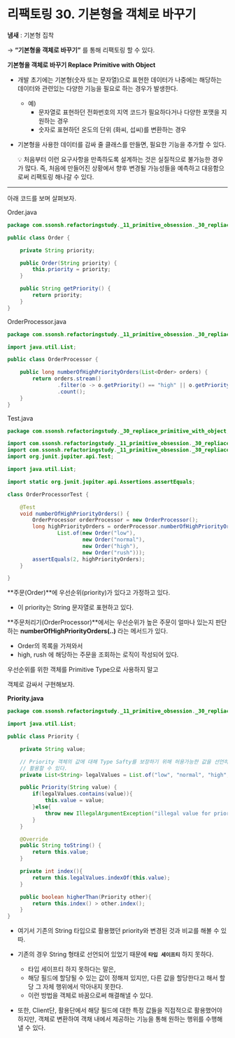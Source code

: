 # 리팩토링 30. 기본형을 객체로 바꾸기

**냄새** : 기본형 집착

→ **“기본형을 객체로 바꾸기”** 를 통해 리팩토링 할 수 있다.

**기본형을 객체로 바꾸기 Replace Primitive with Object**

- 개발 초기에는 기본형(숫자 또는 문자열)으로 표현한 데이터가 나중에는 해당하는 데이터와 관련있는 다양한 기능을 필요로 하는 경우가 발생한다.
    - 예)
        - 문자열로 표현하던 전화번호의 지역 코드가 필요하다거나 다양한 포맷을 지원하는 경우
        - 숫자로 표현하던 온도의 단위 (화씨, 섭씨)를 변환하는 경우
- 기본형을 사용한 데이터를 감싸 줄 클래스를 만들면, 필요한 기능을 추가할 수 있다.


    💡 처음부터 이런 요구사항을 만족하도록 설계하는 것은 실질적으로 불가능한 경우가 많다.
    즉, 처음에 만들어진 상황에서 향후 변경될 가능성들을 예측하고 대응함으로써 리팩토링 해나갈 수 있다.


---

아래 코드를 보며 살펴보자.

Order.java

```java
package com.ssonsh.refactoringstudy._11_primitive_obsession._30_repliace_primitive_with_object;

public class Order {

    private String priority;

    public Order(String priority) {
        this.priority = priority;
    }

    public String getPriority() {
        return priority;
    }
}
```

OrderProcessor.java

```java
package com.ssonsh.refactoringstudy._11_primitive_obsession._30_repliace_primitive_with_object;

import java.util.List;

public class OrderProcessor {

    public long numberOfHighPriorityOrders(List<Order> orders) {
        return orders.stream()
                .filter(o -> o.getPriority() == "high" || o.getPriority() == "rush")
                .count();
    }
}
```

Test.java

```java
package com.ssonsh.refactoringstudy._30_repliace_primitive_with_object;

import com.ssonsh.refactoringstudy._11_primitive_obsession._30_repliace_primitive_with_object.Order;
import com.ssonsh.refactoringstudy._11_primitive_obsession._30_repliace_primitive_with_object.OrderProcessor;
import org.junit.jupiter.api.Test;

import java.util.List;

import static org.junit.jupiter.api.Assertions.assertEquals;

class OrderProcessorTest {

    @Test
    void numberOfHighPriorityOrders() {
        OrderProcessor orderProcessor = new OrderProcessor();
        long highPriorityOrders = orderProcessor.numberOfHighPriorityOrders(
                List.of(new Order("low"),
                        new Order("normal"),
                        new Order("high"),
                        new Order("rush")));
        assertEquals(2, highPriorityOrders);
    }

}
```

**주문(Order)**에 우선순위(priority)가 있다고 가정하고 있다.

- 이 priority는 String 문자열로 표현하고 있다.

**주문처리기(OrderProcessor)**에서는 우선순위가 높은 주문이 얼마나 있는지 판단하는 **numberOfHighPriorityOrders(..)** 라는 메서드가 있다.

- Order의 목록을 가져와서
- high, rush 에 해당하는 주문을 조회하는 로직이 작성되어 있다.

우선순위를 위한 객체를 Primitive Type으로 사용하지 말고

객체로 감싸서 구현해보자.

**Priority.java**

```java
package com.ssonsh.refactoringstudy._11_primitive_obsession._30_repliace_primitive_with_object;

import java.util.List;

public class Priority {

    private String value;

    // Priority 객체의 값에 대해 Type Safty를 보장하기 위해 허용가능한 값을 선언하여
    // 활용할 수 있다.
    private List<String> legalValues = List.of("low", "normal", "high", "rush");

    public Priority(String value) {
        if(legalValues.contains(value)){
            this.value = value;
        }else{
            throw new IllegalArgumentException("illegal value for priority " + value);
        }
    }

    @Override
    public String toString() {
        return this.value;
    }

    private int index(){
        return this.legalValues.indexOf(this.value);
    }

    public boolean higherThan(Priority other){
        return this.index() > other.index();
    }
}
```

- 여기서 기존의 String 타입으로 활용했던 priority와 변경된 것과 비교를 해볼 수 있따.
- 기존의 경우 String 형태로 선언되어 있었기 때문에 **`타입 세이프티`** 하지 못하다.
    - 타입 세이프티 하지 못하다는 말은,
    - 해당 필드에 할당될 수 있는 값이 정해져 있지만, 다른 값을 할당한다고 해서 할당 그 자체 행위에서 막아내지 못한다.
    - 이런 방법을 객체로 바꿈으로써 해결해낼 수 있다.

- 또한, Client단, 활용단에서 해당 필드에 대한 특정 값들을 직접적으로 활용했어야 하지만, 객체로 변환하여 객채 내에서 제공하는 기능을 통해 원하는 행위를 수행해낼 수 있다.
